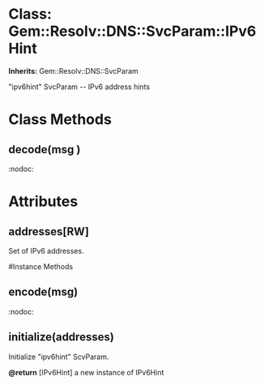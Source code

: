 # Class: Gem::Resolv::DNS::SvcParam::IPv6Hint
**Inherits:** Gem::Resolv::DNS::SvcParam
    

"ipv6hint" SvcParam -- IPv6 address hints


# Class Methods
## decode(msg ) [](#method-c-decode)
:nodoc:
# Attributes
## addresses[RW] [](#attribute-i-addresses)
Set of IPv6 addresses.


#Instance Methods
## encode(msg) [](#method-i-encode)
:nodoc:

## initialize(addresses) [](#method-i-initialize)
Initialize "ipv6hint" ScvParam.

**@return** [IPv6Hint] a new instance of IPv6Hint

